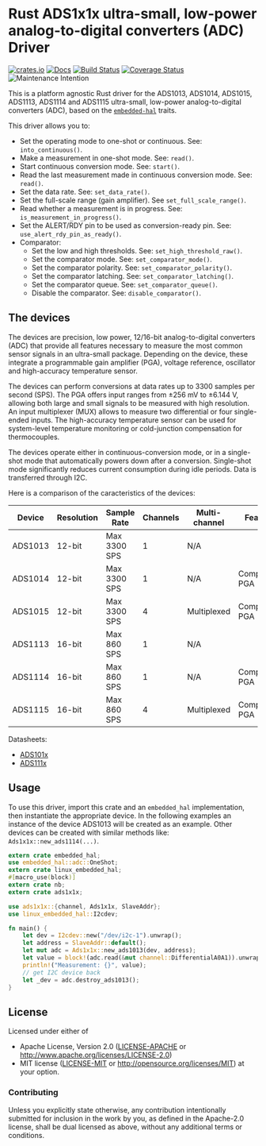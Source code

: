 # Rust ADS1x1x ultra-small, low-power analog-to-digital converters (ADC) Driver

[![crates.io](https://img.shields.io/crates/v/ads1x1x.svg)](https://crates.io/crates/ads1x1x)
[![Docs](https://docs.rs/ads1x1x/badge.svg)](https://docs.rs/ads1x1x)
[![Build Status](https://travis-ci.org/eldruin/ads1x1x-rs.svg?branch=master)](https://travis-ci.org/eldruin/ads1x1x-rs)
[![Coverage Status](https://coveralls.io/repos/github/eldruin/ads1x1x-rs/badge.svg?branch=master)](https://coveralls.io/github/eldruin/ads1x1x-rs?branch=master)
![Maintenance Intention](https://img.shields.io/badge/maintenance-actively--developed-brightgreen.svg)

This is a platform agnostic Rust driver for the ADS1013, ADS1014, ADS1015,
ADS1113, ADS1114 and ADS1115 ultra-small, low-power
analog-to-digital converters (ADC), based on the [`embedded-hal`] traits.

[`embedded-hal`]: https://github.com/rust-embedded/embedded-hal

This driver allows you to:
- Set the operating mode to one-shot or continuous. See: `into_continuous()`.
- Make a measurement in one-shot mode. See: `read()`.
- Start continuous conversion mode. See: `start()`.
- Read the last measurement made in continuous conversion mode. See: `read()`.
- Set the data rate. See: `set_data_rate()`.
- Set the full-scale range (gain amplifier). See `set_full_scale_range()`.
- Read whether a measurement is in progress. See: `is_measurement_in_progress()`.
- Set the ALERT/RDY pin to be used as conversion-ready pin. See: `use_alert_rdy_pin_as_ready()`.
- Comparator:
    - Set the low and high thresholds. See: `set_high_threshold_raw()`.
    - Set the comparator mode. See: `set_comparator_mode()`.
    - Set the comparator polarity. See: `set_comparator_polarity()`.
    - Set the comparator latching. See: `set_comparator_latching()`.
    - Set the comparator queue. See: `set_comparator_queue()`.
    - Disable the comparator. See: `disable_comparator()`.

## The devices

The devices are precision, low power, 12/16-bit analog-to-digital
converters (ADC) that provide all features necessary to measure the most
common sensor signals in an ultra-small package. Depending on the device,
these  integrate a programmable gain amplifier (PGA), voltage reference,
oscillator and high-accuracy temperature sensor.

The devices can perform conversions at data rates up to 3300 samples per
second (SPS). The PGA offers input ranges from ±256 mV to ±6.144 V,
allowing both large and small signals to be measured with high resolution.
An input multiplexer (MUX) allows to measure two differential or four
single-ended inputs. The high-accuracy temperature sensor can be used for
system-level temperature monitoring or cold-junction compensation for
thermocouples.

The devices operate either in continuous-conversion mode, or in a
single-shot mode that automatically powers down after a conversion.
Single-shot mode significantly reduces current consumption during idle
periods. Data is transferred through I2C.

Here is a comparison of the caracteristics of the devices:

| Device  | Resolution | Sample Rate  | Channels | Multi-channel | Features        |
|---------|------------|--------------|----------|---------------|-----------------|
| ADS1013 | 12-bit     | Max 3300 SPS | 1        | N/A           |                 |
| ADS1014 | 12-bit     | Max 3300 SPS | 1        | N/A           | Comparator, PGA |
| ADS1015 | 12-bit     | Max 3300 SPS | 4        | Multiplexed   | Comparator, PGA |
| ADS1113 | 16-bit     | Max 860 SPS  | 1        | N/A           |                 |
| ADS1114 | 16-bit     | Max 860 SPS  | 1        | N/A           | Comparator, PGA |
| ADS1115 | 16-bit     | Max 860 SPS  | 4        | Multiplexed   | Comparator, PGA |

Datasheets:
- [ADS101x](http://www.ti.com/lit/ds/symlink/ads1015.pdf)
- [ADS111x](http://www.ti.com/lit/ds/symlink/ads1115.pdf)

## Usage

To use this driver, import this crate and an `embedded_hal` implementation,
then instantiate the appropriate device.
In the following examples an instance of the device ADS1013 will be created
as an example. Other devices can be created with similar methods like:
`Ads1x1x::new_ads1114(...)`.

```rust
extern crate embedded_hal;
use embedded_hal::adc::OneShot;
extern crate linux_embedded_hal;
#[macro_use(block)]
extern crate nb;
extern crate ads1x1x;

use ads1x1x::{channel, Ads1x1x, SlaveAddr};
use linux_embedded_hal::I2cdev;

fn main() {
    let dev = I2cdev::new("/dev/i2c-1").unwrap();
    let address = SlaveAddr::default();
    let mut adc = Ads1x1x::new_ads1013(dev, address);
    let value = block!(adc.read(&mut channel::DifferentialA0A1)).unwrap();
    println!("Measurement: {}", value);
    // get I2C device back
    let _dev = adc.destroy_ads1013();
}
```

## License

Licensed under either of

 * Apache License, Version 2.0 ([LICENSE-APACHE](LICENSE-APACHE) or
   http://www.apache.org/licenses/LICENSE-2.0)
 * MIT license ([LICENSE-MIT](LICENSE-MIT) or
   http://opensource.org/licenses/MIT) at your option.

### Contributing

Unless you explicitly state otherwise, any contribution intentionally submitted
for inclusion in the work by you, as defined in the Apache-2.0 license, shall
be dual licensed as above, without any additional terms or conditions.


